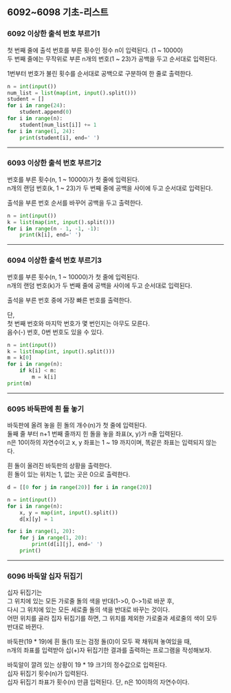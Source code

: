 ## 6092~6098 기초-리스트

### 6092 이상한 출석 번호 부르기1

첫 번째 줄에 출석 번호를 부른 횟수인 정수 n이 입력된다. (1 ~ 10000)  
두 번째 줄에는 무작위로 부른 n개의 번호(1 ~ 23)가 공백을 두고 순서대로 입력된다.

1번부터 번호가 불린 횟수를 순서대로 공백으로 구분하여 한 줄로 출력한다.

```python
n = int(input())
num_list = list(map(int, input().split()))
student = []
for i in range(24):
    student.append(0)
for i in range(n):
    student[num_list[i]] += 1
for i in range(1, 24):
    print(student[i], end=' ')
```

---

### 6093 이상한 출석 번호 부르기2

번호를 부른 횟수(n, 1 ~ 10000)가 첫 줄에 입력된다.  
n개의 랜덤 번호(k, 1 ~ 23)가 두 번째 줄에 공백을 사이에 두고 순서대로 입력된다.

출석을 부른 번호 순서를 바꾸어 공백을 두고 출력한다.

```python
n = int(input())
k = list(map(int, input().split()))
for i in range(n - 1, -1, -1):
    print(k[i], end=' ')
```

---

### 6094 이상한 출석 번호 부르기3

번호를 부른 횟수(n, 1 ~ 10000)가 첫 줄에 입력된다.  
n개의 랜덤 번호(k)가 두 번째 줄에 공백을 사이에 두고 순서대로 입력된다.

출석을 부른 번호 중에 가장 빠른 번호를 출력한다.

단,  
첫 번째 번호와 마지막 번호가 몇 번인지는 아무도 모른다.  
음수(-) 번호, 0번 번호도 있을 수 있다.

```python
n = int(input())
k = list(map(int, input().split()))
m = k[0]
for i in range(n):
    if k[i] < m:
        m = k[i]
print(m)
```

---

### 6095 바둑판에 흰 돌 놓기

바둑판에 올려 놓을 흰 돌의 개수(n)가 첫 줄에 입력된다.  
둘째 줄 부터 n+1 번째 줄까지 힌 돌을 놓을 좌표(x, y)가 n줄 입력된다.  
n은 10이하의 자연수이고 x, y 좌표는 1 ~ 19 까지이며, 똑같은 좌표는 입력되지 않는다.

흰 돌이 올려진 바둑판의 상황을 출력한다.  
흰 돌이 있는 위치는 1, 없는 곳은 0으로 출력한다.

```python
d = [[0 for j in range(20)] for i in range(20)]

n = int(input())
for i in range(n):
    x, y = map(int, input().split())
    d[x][y] = 1

for i in range(1, 20):
    for j in range(1, 20):
        print(d[i][j], end=' ')
    print()
```

---

### 6096 바둑알 십자 뒤집기

십자 뒤집기는  
그 위치에 있는 모든 가로줄 돌의 색을 반대(1->0, 0->1)로 바꾼 후,  
다시 그 위치에 있는 모든 세로줄 돌의 색을 반대로 바꾸는 것이다.  
어떤 위치를 골라 집자 뒤집기를 하면, 그 위치를 제외한 가로줄과 세로줄의 색이 모두 반대로 바뀐다.

바둑판(19 \* 19)에 흰 돌(1) 또는 검정 돌(0)이 모두 꽉 채워져 놓여있을 때,  
n개의 좌표를 입력받아 십(+)자 뒤집기한 결과를 출력하는 프로그램을 작성해보자.

바둑알이 깔려 있는 상황이 19 \* 19 크기의 정수값으로 입력된다.  
십자 뒤집기 횟수(n)가 입력된다.  
십자 뒤집기 좌표가 횟수(n) 만큼 입력된다. 단, n은 10이하의 자연수이다.

```python

```
